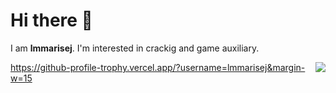 # Hi there 👋

I am **lmmarisej**. 
I'm interested in crackig and game auxiliary.


<img align="right" src="https://github-readme-stats.vercel.app/api?username=lmmarisej&show_icons=true&icon_color=805AD5&text_color=718096&bg_color=ffffff&hide_title=true" />

https://github-profile-trophy.vercel.app/?username=lmmarisej&margin-w=15





